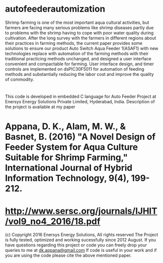 # autofeederautomization
Shrimp farming is one of the most important aqua cultural activities, but farmers are facing many serious problems like shrimp diseases partly due to problems with the shrimp having to cope with poor water quality during cultivation. After the long survey with the
farmers in different regions about their practices in farming methods, the current paper provides some solutions to ensure our product Auto Switch Aqua Feeder 1(ASAF1) with new technologies replace with automation of the farming methods with their traditional practicing methods unchanged, and designed a user interface convenient and compactable for farming. User interface design, and timer controls are implemented on dsPIC30F5011 for automation of feeding methods and substantially reducing the labor cost and improve the quality of commodity.

# 
This code is developed in embedded C language for Auto Feeder Project at Enersys Energy Solutions Private Limited, Hyderabad, India. 
Description of the project is available at my paper 
# Appana, D. K., Alam, M. W., & Basnet, B. (2016) "A Novel Design of Feeder System for Aqua Culture Suitable for Shrimp Farming," International Journal of Hybrid Information Technology, 9(4), 199-212.
# http://www.sersc.org/journals/IJHIT/vol9_no4_2016/18.pdf
 (c) Copyright 2016 Enersys Energy Solutions, All rights reserved
The Project is fully tested, optimized and working sucessfully since 2012 August. 
If you have questions regarding this project or code you can freely drop your queries to me at dk.appana@gmail.com
If code is useful in your work and if you are using the code please cite the above mentioned paper.
